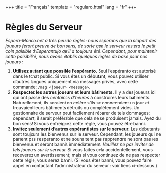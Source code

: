 +++
title = "Français"
template = "regularo.html"
lang = "fr"
+++

# Règles du Serveur

_Espera-Mondo.net a très peu de règles: nous espérons que la plupart des joueurs feront preuve de bon sens, de sorte que le serveur restera le petit coin paisible d’Esperantujo qu’il a toujours été.
Cependant, pour maintenir cette paisibilité, nous avons établis quelques règles de base pour nos joueurs :_

1.  **Utilisez autant que possible l’espéranto.**
    Seul l’espéranto est autorisé dans le tchat public.
    Si vous êtes un débutant, vous pouvez utiliser d’autres langues uniquement via messages privés, avec cette commande: `/msg <joueur> <message>`.
2.  **Respectez les autres joueurs et leurs bâtiments.**
    Il y a des joueurs ici qui ont passé des _centaines d’heures_ à construires leurs bâtiments.
    Naturellement, ils seraient en colère s’ils se connectaient un jour et trouvaient leurs bâtiments détruits ou complétement vidés.
    Un gestionnaire de serveur peut facilement réparer de tels dommages; cependant, il serait préférable que cela ne se produisent jamais.
    Ayez du bon sens!
    Si vous enfreignez cette règle, vous pouvez être banni.
3.  **Invitez seulement d’autres espérantistes sur le serveur.**
    Les débutants sont toujours les bienvenus sur le serveur.
    Cependant, les joueurs qui ne parlent pas l’espéranto et ne souhaitent pas l’apprendre ne sont pas les bienvenus et seront bannis immédiatement.
    _Veuillez ne pas inviter de tels joueurs sur le serveur._
    Si vous faites cela accidentellement, vous receverez un avertissement; mais si vous continuez de ne pas respecter cette règle, vous serez banni.
    (Si vous êtes banni, vous pouvez faire appel en contactant l’administrateur du serveur : voir liens ci-dessous.)
